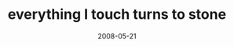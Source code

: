 ---
layout: base.njk
title : 'everything I touch turns to stone' 
view_title : 'everything I touch turns to stone' 
year : '2008' 
date : '2008-05-21' 
img_file : '/drawing/everythingitouchturnstostone.jpg' 
html_file : 'everythingitouchturnstostone' 
next_html : 'sleepingtodreamaboutyou.html' 
year_order : '214' 
permalink : "title/{{html_file}}.html"
---